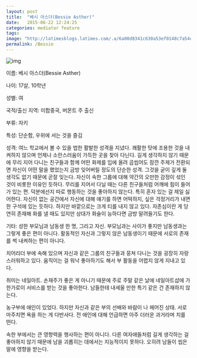 ```yaml
---
layout: post
title:  "베시 아스더(Bessie Asther)"
date:   2015-06-22 12:24:25
categories: mediator feature
tags: 
image: "http://latimesblogs.latimes.com/.a/6a00d8341c630a53ef0148c7a54c45970c-pi"
permalink: /Bessie
---
```


![img](https://pbs.twimg.com/media/CJDXL0gVEAE80iN.png)

이름: 베시 아스더(Bessie Asther)

나이: 17살, 10학년

성별: 여

국적/출신 지역: 미합중국, 버몬트 주 출신

부류: 자키

특성: 단순함, 우위에 서는 것을 즐김

성격: 여느 학교에서 볼 수 있을 법한 활발한 성격을 지녔다. 쾌활한 탓에 조용한 것을 내켜하지 않으며 언제나 소란스러움이 가득한 곳을 찾아 다닌다. 길게 생각하지 않기 때문에 무리 지어 다니는 친구들과 함께 어떤 화제를 입에 올려 곱씹어도 잠깐 주제가 전환되면 자신이 어떤 말을 했었는지 금방 잊어버릴 정도의 단순한 성격. 그것을 굳이 깊게 둘 생각도 없기 때문에 곧잘 잊는다. 자신이 속한 그룹에 대해 약간의 오만한 감정이 섞인 것이 비롯한 이유인 듯하다. 무리를 지어서 다닐 때는 다른 친구들처럼 어깨에 힘이 들어가 있는 편. 덕분에선지 따로 행동하는 것을 좋아하지 않는다. 특히 혼자 있는 걸 제일 싫어한다. 자신이 없는 공간에서 자신에 대해 얘기를 하면 어떡하지, 싶은 걱정거리가 내면 한 구석에 있는 듯하다. 하지만 바깥으로는 크게 티를 내지 않고 있다. 자존심이란 게 당연히 존재해 화를 낼 때도 있지만 상대가 화술이 능하다면 금방 말려들기도 한다. 

기타:
성한 부모님과 남동생 한 명, 그리고 자신. 부모님과는 사이가 좋지만 남동생과는 그렇게 좋은 편이 아니다. 활동적인 자신과 그렇지 않은 남동생이기 때문에 서로의 존재를 썩 내켜하는 편이 아니다.

치어리더 부에 속해 있으며 자신과 같은 그룹의 친구들과 뭉쳐 다니는 것을 굉장히 자랑스러워하고 있다. 움직이는 걸 워낙 좋아하기도 해서 부 활동을 어렵지 않게 지내고 있다. 

취미는 네일아트. 손재주가 좋은 게 아니기 때문에 주로 주말 같은 날에 네일아트샵에 가 한가로이 서비스를 받는 것을 좋아한다. 남들한테 내세울 만한 특기 같은 건 존재하지 않는다. 

농구부에 애인이 있었다. 하지만 자신과 같은 부의 선배와 바람이 나 헤어진 상태. 서로 마주치면 욕을 하는 게 다반사다. 전 애인에 대해 언급하면 아주 더러운 과거라며 치를 떤다.

속한 부에서는 큰 영향력을 행사하는 편이 아니다. 다른 여자애들처럼 길게 생각하는 걸 좋아하지 않기 때문에 남을 괴롭히는 데에서는 지능적이지 못하다. 오히려 남들이 씹은 말에 영향을 받는다.
